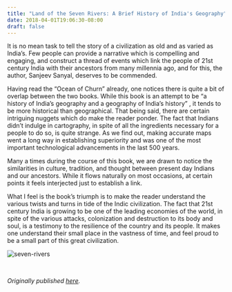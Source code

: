 ```yaml
---
title: "Land of the Seven Rivers: A Brief History of India's Geography"
date: 2018-04-01T19:06:30-08:00
draft: false
---
```


It is no mean task to tell the story of a civilization as old and as varied as India’s. Few people can provide a narrative which is compelling and engaging, and construct a thread of events which link the people of 21st century India with their ancestors from many millennia ago, and for this, the author, Sanjeev Sanyal, deserves to be commended.

Having read the “Ocean of Churn” already, one notices there is quite a bit of overlap between the two books. While this book is an attempt to be “a history of India’s geography and a geography of India’s history” , it tends to be more historical than geographical. That being said, there are certain intriguing nuggets which do make the reader ponder. The fact that Indians didn’t indulge in cartography, in spite of all the ingredients necessary for a people to do so, is quite strange. As we find out, making accurate maps went a long way in establishing superiority and was one of the most important technological advancements in the last 500 years.

Many a times during the course of this book, we are drawn to notice the similarities in culture, tradition, and thought between present day Indians and our ancestors. While it flows naturally on most occasions, at certain points it feels interjected just to establish a link.

What I feel is the book’s triumph is to make the reader understand the various twists and turns in tide of the Indic civilization. The fact that 21st century India is growing to be one of the leading economies of the world, in spite of the various attacks, colonization and destruction to its body and soul, is a testimony to the resilience of the country and its people. It makes one understand their small place in the vastness of time, and feel proud to be a small part of this great civilization.

![seven-rivers](/seven-rivers.jpg)

&nbsp;&nbsp;

*Originally published [here](https://www.goodreads.com/review/show/2297413274).*
